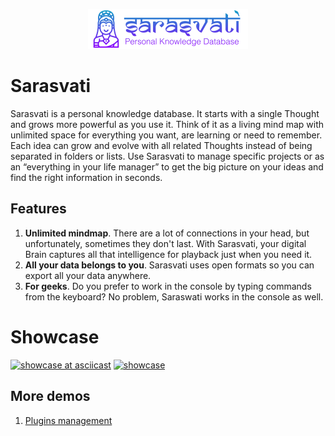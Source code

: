 <p align="center">
    <img src="assets/logowt.svg" height="64px"/>
</p>

# Sarasvati
Sarasvati is a personal knowledge database. It starts with a single Thought and grows more powerful as you use it. Think of it as a living mind map with unlimited space for everything you want, are learning or need to remember. Each idea can grow and evolve with all related Thoughts instead of being separated in folders or lists. Use Sarasvati to manage specific projects or as an “everything in your life manager” to get the big picture on your ideas and find the right information in seconds.

## Features
1. **Unlimited mindmap**. There are a lot of connections in your head, but unfortunately, sometimes they don't last. With Sarasvati, your digital Brain captures all that intelligence for playback just when you need it.
2. **All your data belongs to you**. Sarasvati uses open formats so you can export all your data anywhere.
3. **For geeks**. Do you prefer to work in the console by typing commands from the keyboard? No problem, Saraswati works in the console as well.

# Showcase
[![showcase at asciicast](https://asciinema.org/a/gl26FZKH5xPwUqVqe78NgrP4R.svg)](https://asciinema.org/a/gl26FZKH5xPwUqVqe78NgrP4R)
[![showcase](http://i.imgur.com/6AwuUIA.png)](https://www.youtube.com/watch?v=U1goORYJ6SA "Sarasvati showcase #1")

## More demos
1. [Plugins management](https://asciinema.org/a/nEbAYXFmXPGuB7zeIq3s6b9Q2)